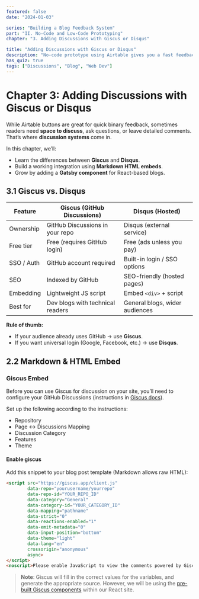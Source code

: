 ```yaml
---
featured: false
date: "2024-01-03"

series: "Building a Blog Feedback System"
part: "II. No-Code and Low-Code Prototyping"
chapter: "3. Adding Discussions with Giscus or Disqus"

title: "Adding Discussions with Giscus or Disqus"
description: "No-code prototype using Airtable gives you a fast feedback loop without writing a single line of backend code."
has_quiz: true
tags: ["Discussions", "Blog", "Web Dev"]
---
```


# Chapter 3: Adding Discussions with Giscus or Disqus

While Airtable buttons are great for quick binary feedback, sometimes readers need **space to discuss**, ask questions, or leave detailed comments. That’s where **discussion systems** come in.

In this chapter, we’ll:

* Learn the differences between **Giscus** and **Disqus**.
* Build a working integration using **Markdown HTML embeds**.
* Grow by adding a **Gatsby component** for React-based blogs.

## 3.1 Giscus vs. Disqus

| Feature    | Giscus (GitHub Discussions)      | Disqus (Hosted)                |
| ---------- | -------------------------------- | ------------------------------ |
| Ownership  | GitHub Discussions in your repo  | Disqus (external service)      |
| Free tier  | Free (requires GitHub login)     | Free (ads unless you pay)      |
| SSO / Auth | GitHub account required          | Built-in login / SSO options   |
| SEO        | Indexed by GitHub                | SEO-friendly (hosted pages)    |
| Embedding  | Lightweight JS script            | Embed `<div>` + script         |
| Best for   | Dev blogs with technical readers | General blogs, wider audiences |

**Rule of thumb:**

* If your audience already uses GitHub → use **Giscus**.
* If you want universal login (Google, Facebook, etc.) → use **Disqus**.

## 2.2 Markdown & HTML Embed

### Giscus Embed

Before you can use Giscus for discussion on your site, you’ll need to configure your GitHub Discussions (instructions in <a href="https://giscus.app/" target="_blank">Giscus docs</a>).

Set up the following according to the instructions:
- Repository
- Page ↔️ Discussions Mapping
- Discussion Category
- Features
- Theme

#### Enable giscus

Add this snippet to your blog post template (Markdown allows raw HTML):

```html
<script src="https://giscus.app/client.js"
        data-repo="yourusername/yourrepo"
        data-repo-id="YOUR_REPO_ID"
        data-category="General"
        data-category-id="YOUR_CATEGORY_ID"
        data-mapping="pathname"
        data-strict="0"
        data-reactions-enabled="1"
        data-emit-metadata="0"
        data-input-position="bottom"
        data-theme="light"
        data-lang="en"
        crossorigin="anonymous"
        async>
</script>
<noscript>Please enable JavaScript to view the comments powered by Giscus.</noscript>
```

> **Note**: Giscus will fill in the correct values for the variables, and generate the appropriate source. However, we will be using the <a href="https://github.com/giscus/giscus-component" target="_blank">pre-built Giscus components</a> within our React site.

